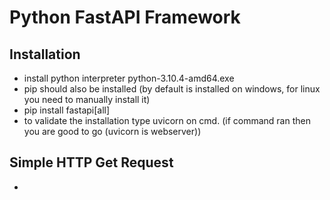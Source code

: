 # Python FastAPI Framework

## Installation 
*  install python interpreter python-3.10.4-amd64.exe
*  pip should also be installed (by default is installed on windows, for linux you need to manually install it)
*  pip install fastapi[all]
*  to validate the installation type uvicorn on cmd. (if command ran then you are good to go (uvicorn is webserver))

## Simple HTTP Get Request
* 
